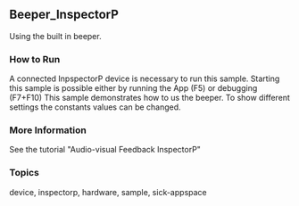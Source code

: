 ## Beeper_InspectorP

Using the built in beeper.

### How to Run

A connected InpspectorP device is necessary to run this sample. Starting this
sample is possible either by running the App (F5) or debugging (F7+F10)
This sample demonstrates how to us the beeper. To show different settings the
constants values can be changed.

### More Information

See the tutorial "Audio-visual Feedback InspectorP"

### Topics

device, inspectorp, hardware, sample, sick-appspace